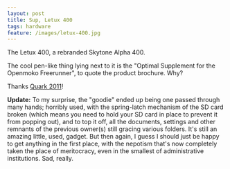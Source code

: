 ```yaml
--- 
layout: post
title: Sup, Letux 400
tags: hardware
feature: /images/letux-400.jpg
---
```


The Letux 400, a rebranded Skytone Alpha 400.

The cool pen-like thing lying next to it is the "Optimal Supplement for the Openmoko Freerunner",
to quote the product brochure. Why?

Thanks [Quark 2011](http://www.bits-quark.org)!

**Update:** To my surprise, the "goodie" ended up being one passed through many hands;
horribly used, with the spring-latch mechanism of the SD card broken (which means you need
to hold your SD card in place to prevent it from popping out), and to top it off, all the
documents, settings and other remnants of the previous owner(s) still gracing various folders.
It's still an amazing little, used, gadget. But then again, I guess I should just be happy to
get anything in the first place, with the nepotism that's now completely taken the place
of meritocracy, even in the smallest of administrative institutions. Sad, really.
